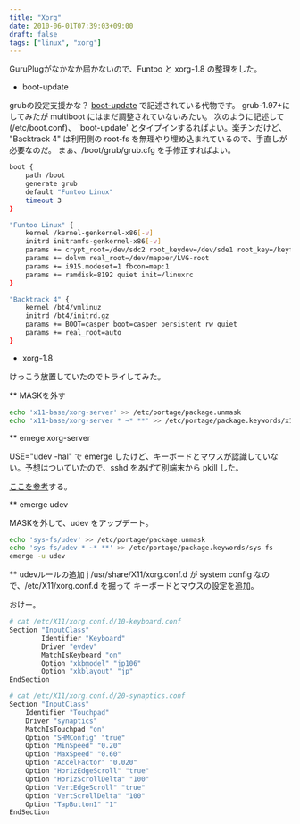 ```yaml
---
title: "Xorg"
date: 2010-06-01T07:39:03+09:00
draft: false
tags: ["linux", "xorg"]
---
```

GuruPlugがなかなか屆かないので、Funtoo と xorg-1.8 の整理をした。

* boot-update

grubの設定支援かな？
[boot-update](http://www.funtoo.org/en/funtoo/core/boot/)
で記述されている代物です。
grub-1.97+にしてみたが multiboot
にはまだ調整されていないみたい。
次のように記述して(/etc/boot.conf)、
`boot-update'
とタイプインするればよい。楽チンだけど、
"Backtrack 4"
は利用側の root-fs を無理やり埋め込まれているので、手直しが必要なのだ。
まぁ、/boot/grub/grub.cfg
を手修正すればよい。

``` bash
boot {
	path /boot
	generate grub
	default "Funtoo Linux"
	timeout 3
}

"Funtoo Linux" {
	kernel /kernel-genkernel-x86[-v]
	initrd initramfs-genkernel-x86[-v]
	params += crypt_root=/dev/sdc2 root_keydev=/dev/sde1 root_key=/keyfile
	params += dolvm real_root=/dev/mapper/LVG-root
	params += i915.modeset=1 fbcon=map:1
	params += ramdisk=8192 quiet init=/linuxrc
}

"Backtrack 4" {
	kernel /bt4/vmlinuz
	initrd /bt4/initrd.gz
	params += BOOT=casper boot=casper persistent rw quiet
	params += real_root=auto
}
```

* xorg-1.8

けっこう放置していたのでトライしてみた。

**  MASKを外す

``` bash
echo 'x11-base/xorg-server' >> /etc/portage/package.unmask
echo 'x11-base/xorg-server * ~* **' >> /etc/portage/package.keywords/x11-base
```

** emege xorg-server

USE="udev -hal" で emerge したけど、キーボードとマウスが認識していない。予想はついていたので、sshd
をあげて別端末から
pkill
した。

[ここを参考](http://body0r.wordpress.com/2010/04/16/xorg-udev-toggle/)する。

** emerge udev

MASKを外して、udev をアップデート。

``` bash
echo 'sys-fs/udev' >> /etc/portage/package.unmask
echo 'sys-fs/udev * ~* **' >> /etc/portage/package.keywords/sys-fs
emerge -u udev
```

** udevルールの追加
j
/usr/share/X11/xorg.conf.d
が system config なので、/etc/X11/xorg.conf.d を掘って
キーボードとマウスの設定を追加。


おけー。

``` bash
# cat /etc/X11/xorg.conf.d/10-keyboard.conf
Section "InputClass"
        Identifier "Keyboard"
        Driver "evdev"
        MatchIsKeyboard "on"
        Option "xkbmodel" "jp106"
        Option "xkblayout" "jp"
EndSection

# cat /etc/X11/xorg.conf.d/20-synaptics.conf
Section "InputClass"
	Identifier "Touchpad"
	Driver "synaptics"
	MatchIsTouchpad "on"
	Option "SHMConfig" "true"
	Option "MinSpeed" "0.20"
	Option "MaxSpeed" "0.60"
	Option "AccelFactor" "0.020"
	Option "HorizEdgeScroll" "true"
	Option "HorizScrollDelta" "100"
	Option "VertEdgeScroll" "true"
	Option "VertScrollDelta" "100"
	Option "TapButton1" "1"
EndSection
```

